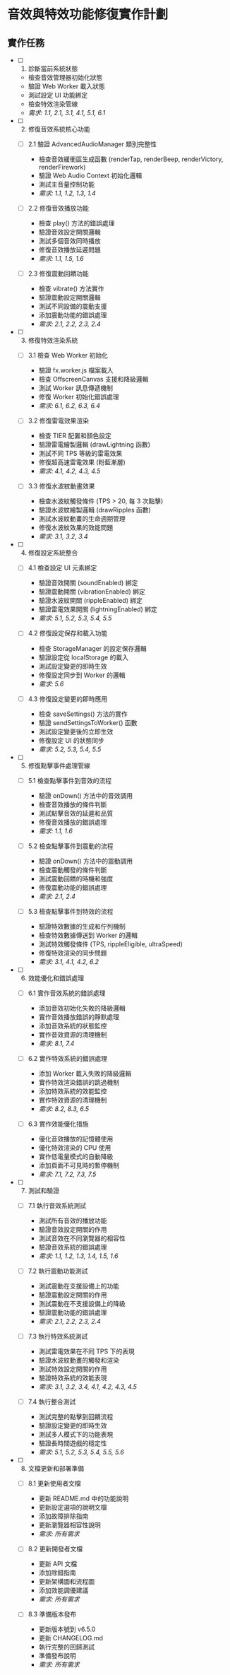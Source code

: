 # 音效與特效功能修復實作計劃

## 實作任務

- [ ] 1. 診斷當前系統狀態
  - 檢查音效管理器初始化狀態
  - 驗證 Web Worker 載入狀態
  - 測試設定 UI 功能綁定
  - 檢查特效渲染管線
  - _需求: 1.1, 2.1, 3.1, 4.1, 5.1, 6.1_

- [ ] 2. 修復音效系統核心功能
  - [ ] 2.1 驗證 AdvancedAudioManager 類別完整性
    - 檢查音效緩衝區生成函數 (renderTap, renderBeep, renderVictory, renderFirework)
    - 驗證 Web Audio Context 初始化邏輯
    - 測試主音量控制功能
    - _需求: 1.1, 1.2, 1.3, 1.4_

  - [ ] 2.2 修復音效播放功能
    - 檢查 play() 方法的錯誤處理
    - 驗證音效設定開關邏輯
    - 測試多個音效同時播放
    - 修復音效播放延遲問題
    - _需求: 1.1, 1.5, 1.6_

  - [ ] 2.3 修復震動回饋功能
    - 檢查 vibrate() 方法實作
    - 驗證震動設定開關邏輯
    - 測試不同設備的震動支援
    - 添加震動功能的錯誤處理
    - _需求: 2.1, 2.2, 2.3, 2.4_

- [ ] 3. 修復特效渲染系統
  - [ ] 3.1 檢查 Web Worker 初始化
    - 驗證 fx.worker.js 檔案載入
    - 檢查 OffscreenCanvas 支援和降級邏輯
    - 測試 Worker 訊息傳遞機制
    - 修復 Worker 初始化錯誤處理
    - _需求: 6.1, 6.2, 6.3, 6.4_

  - [ ] 3.2 修復雷電效果渲染
    - 檢查 TIER 配置和顏色設定
    - 驗證雷電繪製邏輯 (drawLightning 函數)
    - 測試不同 TPS 等級的雷電效果
    - 修復超高速雷電效果 (粉藍漸層)
    - _需求: 4.1, 4.2, 4.3, 4.5_

  - [ ] 3.3 修復水波紋動畫效果
    - 檢查水波紋觸發條件 (TPS > 20, 每 3 次點擊)
    - 驗證水波紋繪製邏輯 (drawRipples 函數)
    - 測試水波紋動畫的生命週期管理
    - 修復水波紋效果的效能問題
    - _需求: 3.1, 3.2, 3.4_

- [ ] 4. 修復設定系統整合
  - [ ] 4.1 檢查設定 UI 元素綁定
    - 驗證音效開關 (soundEnabled) 綁定
    - 驗證震動開關 (vibrationEnabled) 綁定
    - 驗證水波紋開關 (rippleEnabled) 綁定
    - 驗證雷電效果開關 (lightningEnabled) 綁定
    - _需求: 5.1, 5.2, 5.3, 5.4, 5.5_

  - [ ] 4.2 修復設定保存和載入功能
    - 檢查 StorageManager 的設定保存邏輯
    - 驗證設定從 localStorage 的載入
    - 測試設定變更的即時生效
    - 修復設定同步到 Worker 的邏輯
    - _需求: 5.6_

  - [ ] 4.3 修復設定變更的即時應用
    - 檢查 saveSettings() 方法的實作
    - 驗證 sendSettingsToWorker() 函數
    - 測試設定變更後的立即生效
    - 修復設定 UI 的狀態同步
    - _需求: 5.2, 5.3, 5.4, 5.5_

- [ ] 5. 修復點擊事件處理管線
  - [ ] 5.1 檢查點擊事件到音效的流程
    - 驗證 onDown() 方法中的音效調用
    - 檢查音效播放的條件判斷
    - 測試點擊音效的延遲和品質
    - 修復音效播放的錯誤處理
    - _需求: 1.1, 1.6_

  - [ ] 5.2 檢查點擊事件到震動的流程
    - 驗證 onDown() 方法中的震動調用
    - 檢查震動觸發的條件判斷
    - 測試震動回饋的時機和強度
    - 修復震動功能的錯誤處理
    - _需求: 2.1, 2.4_

  - [ ] 5.3 檢查點擊事件到特效的流程
    - 驗證特效數據的生成和佇列機制
    - 檢查特效數據傳送到 Worker 的邏輯
    - 測試特效觸發條件 (TPS, rippleEligible, ultraSpeed)
    - 修復特效渲染的同步問題
    - _需求: 3.1, 4.1, 4.2, 6.2_

- [ ] 6. 效能優化和錯誤處理
  - [ ] 6.1 實作音效系統的錯誤處理
    - 添加音效初始化失敗的降級邏輯
    - 實作音效播放錯誤的靜默處理
    - 添加音效系統的狀態監控
    - 實作音效資源的清理機制
    - _需求: 8.1, 7.4_

  - [ ] 6.2 實作特效系統的錯誤處理
    - 添加 Worker 載入失敗的降級邏輯
    - 實作特效渲染錯誤的跳過機制
    - 添加特效系統的效能監控
    - 實作特效資源的清理機制
    - _需求: 8.2, 8.3, 6.5_

  - [ ] 6.3 實作效能優化措施
    - 優化音效播放的記憶體使用
    - 優化特效渲染的 CPU 使用
    - 實作低電量模式的自動降級
    - 添加頁面不可見時的暫停機制
    - _需求: 7.1, 7.2, 7.3, 7.5_

- [ ] 7. 測試和驗證
  - [ ] 7.1 執行音效系統測試
    - 測試所有音效的播放功能
    - 驗證音效設定開關的作用
    - 測試音效在不同瀏覽器的相容性
    - 驗證音效系統的錯誤處理
    - _需求: 1.1, 1.2, 1.3, 1.4, 1.5, 1.6_

  - [ ] 7.2 執行震動功能測試
    - 測試震動在支援設備上的功能
    - 驗證震動設定開關的作用
    - 測試震動在不支援設備上的降級
    - 驗證震動功能的錯誤處理
    - _需求: 2.1, 2.2, 2.3, 2.4_

  - [ ] 7.3 執行特效系統測試
    - 測試雷電效果在不同 TPS 下的表現
    - 驗證水波紋動畫的觸發和渲染
    - 測試特效設定開關的作用
    - 驗證特效系統的效能表現
    - _需求: 3.1, 3.2, 3.4, 4.1, 4.2, 4.3, 4.5_

  - [ ] 7.4 執行整合測試
    - 測試完整的點擊到回饋流程
    - 驗證設定變更的即時生效
    - 測試多人模式下的功能表現
    - 驗證長時間遊戲的穩定性
    - _需求: 5.1, 5.2, 5.3, 5.4, 5.5, 5.6_

- [ ] 8. 文檔更新和部署準備
  - [ ] 8.1 更新使用者文檔
    - 更新 README.md 中的功能說明
    - 更新設定選項的說明文檔
    - 添加故障排除指南
    - 更新瀏覽器相容性說明
    - _需求: 所有需求_

  - [ ] 8.2 更新開發者文檔
    - 更新 API 文檔
    - 添加除錯指南
    - 更新架構圖和流程圖
    - 添加效能調優建議
    - _需求: 所有需求_

  - [ ] 8.3 準備版本發布
    - 更新版本號到 v6.5.0
    - 更新 CHANGELOG.md
    - 執行完整的回歸測試
    - 準備發布說明
    - _需求: 所有需求_

